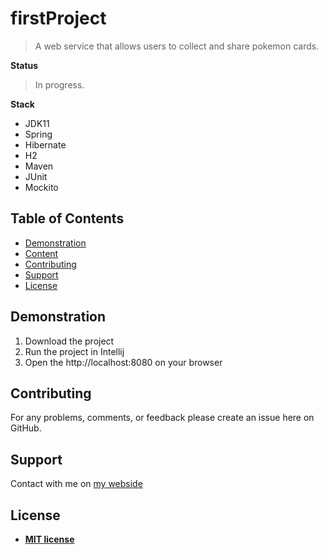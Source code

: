 # firstProject
> A web service that allows users to collect and share pokemon cards.

**Status**
>In progress.
 
**Stack**
- JDK11
- Spring
- Hibernate
- H2
- Maven
- JUnit
- Mockito

## Table of Contents

- [Demonstration](#demonstration)
- [Content](#content)
- [Contributing](#contributing)
- [Support](#support)
- [License](#license)

## Demonstration

1. Download the project
2. Run the project in Intellij
3. Open the http://localhost:8080 on your browser

## Contributing
For any problems, comments, or feedback please create an issue here on GitHub.

## Support
Contact with me on [my webside](https://adasko18.github.io/)

## License

- **[MIT license](http://opensource.org/licenses/mit-license.php)**
